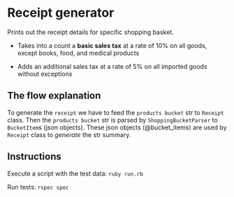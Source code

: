 # Receipt generator
Prints out the receipt details for specific shopping basket.

- Takes into a count a **basic sales tax** at a rate of 10% on all goods, except books, food, and medical products

- Adds an additional sales tax at a rate of 5% on all imported goods without exceptions

## The flow explanation
To generate the `receipt` we have to feed the `products bucket` str to `Receipt` class.  Then the `products bucket` str is parsed by `ShoppingBucketParser` to `BucketItem`s (json objects). These json objects (@bucket_items) are used by `Receipt` class to _generate_ the str summary.

## Instructions
Execute a script with the test data: `ruby run.rb`

Run tests: `rspec spec`
